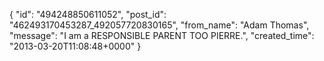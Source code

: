 {
   "id": "494248850611052",
   "post_id": "462493170453287_492057720830165",
   "from_name": "Adam Thomas",
   "message": "I am a RESPONSIBLE PARENT TOO PIERRE.",
   "created_time": "2013-03-20T11:08:48+0000"
 }
